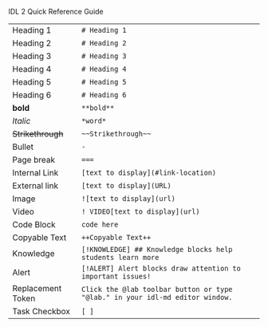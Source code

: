IDL 2 Quick Reference Guide

|                   |                                          |
| ----------------- | ---------------------------------------- |
| Heading 1         | `# Heading 1`                            |
| Heading 2         | `# Heading 2`                            |
| Heading 3         | `# Heading 3`                            |
| Heading 4         | `# Heading 4`                            |
| Heading 5         | `# Heading 5`                            |
| Heading 6         | `# Heading 6`                            |
| **bold**          | `**bold**`                               |
| *Italic*          | `*word*`                                 |
| ~~Strikethrough~~ | `~~Strikethrough~~`                      |
| Bullet            | `-`                                      |
| Page break        | `===`                                    |
| Internal Link     | `[text to display](#link-location)`      |
| External link     | `[text to display](URL)`                 |
| Image             | `![text to display](url)`                |
| Video             | `! VIDEO[text to display](url)`          |
| Code Block        | `code here`                              |
| Copyable Text     | `++Copyable Text++`                      |
| Knowledge         | `[!KNOWLEDGE] ## Knowledge blocks help students learn more` |
| Alert             | `[!ALERT] Alert blocks draw attention to important issues!` |
| Replacement Token | `Click the @lab toolbar button or type "@lab." in your idl-md editor window.` |
| Task Checkbox     | `[ ]`                                    |

